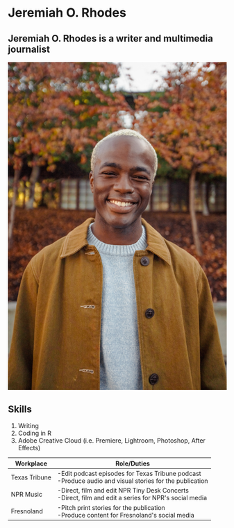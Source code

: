 # Jeremiah O. Rhodes
## Jeremiah O. Rhodes is a writer and multimedia journalist
!['headshot'](/Headshot_02.jpg)
## Skills
1. Writing 
2. Coding in R
3. Adobe Creative Cloud (i.e. Premiere, Lightroom, Photoshop, After Effects)

| Workplace     | Role/Duties                                                                                            |
|---------------|--------------------------------------------------------------------------------------------------------|
| Texas Tribune | -Edit podcast episodes for Texas Tribune podcast <br> -Produce audio and visual stories for the publication |
| NPR Music     | -Direct, film and edit NPR Tiny Desk Concerts <br> -Direct, film and edit a series for NPR's social media   |
| Fresnoland    | -Pitch print stories for the publication  <br> -Produce content for Fresnoland's social media               |
